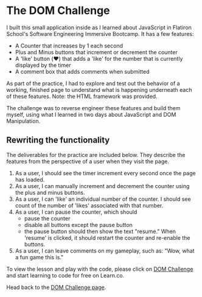 # The DOM Challenge

I built this small application inside as I learned about JavaScript in Flatiron School's Software Engineering Immersive Bootcamp. It has a few features:

*   A Counter that increases by 1 each second
*   Plus and Minus buttons that increment or decrement the counter
*   A 'like' button (❤️) that adds a 'like' for the number that is currently displayed by the timer
*   A comment box that adds comments when submitted

As part of the practice, I had to explore and test out the behavior of a working, finished page to understand what is happening underneath each of these features. Note: the HTML framework was provided.

The challenge was to reverse engineer these features and build them myself, using what I learned in two days about JavaScript and DOM Manipulation.

## Rewriting the functionality

The deliverables for the practice are included below. They describe the features from the perspective of a user when they visit the page.

1.  As a user, I should see the timer increment every second once the page has loaded.
2.  As a user, I can manually increment and decrement the counter using the plus and minus buttons.
3.  As a user, I can 'like' an individual number of the counter. I should see count of the number of 'likes' associated with that number.
4.  As a user, I can pause the counter, which should
    *   pause the counter
    *   disable all buttons except the pause button
    *   the pause button should then show the text "resume."
    When 'resume' is clicked, it should restart the counter and re-enable the buttons.
5.  As a user, I can leave comments on my gameplay, such as: "Wow, what a fun game this is."

To view the lesson and play with the code, please click on [DOM Challenge](https://learn.co/lessons/jsdom-dom-challenge) and start learning to code for free on Learn.co.

Head back to the [DOM Challenge page](index.html).